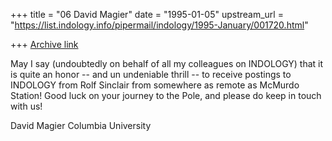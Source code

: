 +++
title = "06 David Magier"
date = "1995-01-05"
upstream_url = "https://list.indology.info/pipermail/indology/1995-January/001720.html"

+++
[Archive link](https://list.indology.info/pipermail/indology/1995-January/001720.html)

May I say (undoubtedly on behalf of all my colleagues on INDOLOGY)
that it is quite an honor -- and un undeniable thrill -- to receive
postings to INDOLOGY from Rolf Sinclair from somewhere as remote as
McMurdo Station! Good luck on your journey to the Pole, and please do
keep in touch with us!

David Magier
Columbia University





